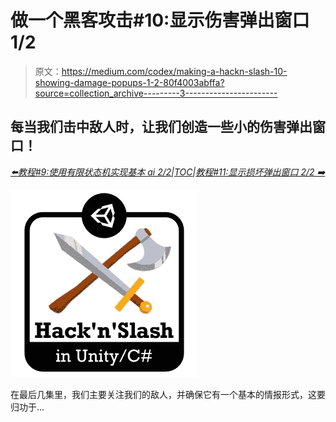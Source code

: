# 做一个黑客攻击#10:显示伤害弹出窗口 1/2

> 原文：<https://medium.com/codex/making-a-hackn-slash-10-showing-damage-popups-1-2-80f4003abffa?source=collection_archive---------3----------------------->

## 每当我们击中敌人时，让我们创造一些小的伤害弹出窗口！

[*⬅️教程#9:使用有限状态机实现基本 ai 2/2*](/codex/making-a-hackn-slash-9-implementing-a-basic-ai-using-a-finite-state-machine-2-2-a525402dfdb6)*|*[*TOC*](/c-sharp-progarmming/making-a-hackn-slash-game-in-unity-c-6ec315e75816)*|*[*教程#11:显示损坏弹出窗口 2/2 ➡️*](https://mina-pecheux.medium.com/making-a-hackn-slash-11-showing-damage-popups-2-2-e4e6e59ce370)

![](img/0e73857ff8ae127ce74f6268637947f5.png)

在最后几集里，我们主要关注我们的敌人，并确保它有一个基本的情报形式，这要归功于…
